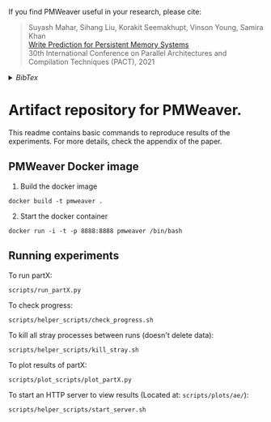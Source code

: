


If you find PMWeaver useful in your research, please cite:

> Suyash Mahar, Sihang Liu, Korakit Seemakhupt, Vinson Young, Samira Khan  
> [Write Prediction for Persistent Memory Systems](https://suyashmahar.com/resources/papers/pmweaver_pact21.pdf)  
> 30th International Conference on Parallel Architectures and Compilation Techniques (PACT), 2021


<details><summary><i>BibTex</i></summary>
<p>

```
@inproceedings{mahar2021write,
  title={Write Prediction for Persistent Memory Systems},
  author={Mahar, Suyash and Liu, Sihang and Seemakhupt, Korakit and Young, Vinson and Khan, Samira},
  booktitle={2021 30th International Conference on Parallel Architectures and Compilation Techniques (PACT)},
  pages={242--257},
  year={2021},
  organization={IEEE}
}
```

</p>
</details>

# Artifact repository for PMWeaver. 
This readme contains basic commands to reproduce results of the experiments. For more details, check the appendix of the paper.

## PMWeaver Docker image

1. Build the docker image
```shell
docker build -t pmweaver .
```

2. Start the docker container
```shell
docker run -i -t -p 8888:8888 pmweaver /bin/bash
```

## Running experiments
To run partX:
```shell
scripts/run_partX.py
```

To check progress:
```shell
scripts/helper_scripts/check_progress.sh
```

To kill all stray processes between runs (doesn't delete data):
```shell
scripts/helper_scripts/kill_stray.sh
```

To plot results of partX:
```shell
scripts/plot_scripts/plot_partX.py
```

To start an HTTP server to view results (Located at: `scripts/plots/ae/`):
```shell
scripts/helper_scripts/start_server.sh
```
